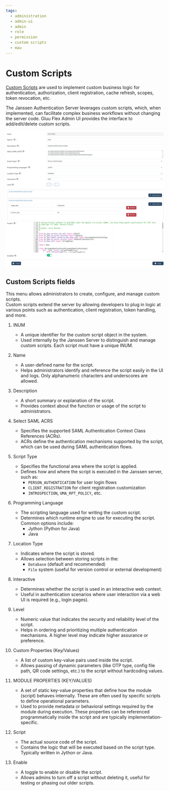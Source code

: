 ```yaml
---
tags:
  - administration
  - admin-ui
  - admin
  - role
  - permission
  - custom scripts
  - mau
---
```


# Custom Scripts

[Custom Scripts](https://docs.jans.io/stable/janssen-server/developer/scripts/) are used to implement custom business logic for authentication, authorization, client registration, cache refresh, scopes, token revocation, etc.

The Janssen Authentication Server leverages custom scripts, which, when implemented, can facilitate complex business workflows without changing the server code. Gluu Flex Admin UI provides the interface to add/edit/delete custom scripts.

![image](../../assets/admin-ui/admin-ui-custom-script-1.png)
![image](../../assets/admin-ui/admin-ui-custom-script-2.png)

## Custom Scripts fields

This menu allows administrators to create, configure, and manage custom scripts.  
Custom scripts extend the server by allowing developers to plug in logic at various points such as authentication, client registration, token handling, and more.


1. INUM
    * A unique identifier for the custom script object in the system.
    * Used internally by the Janssen Server to distinguish and manage custom scripts. Each script must have a unique INUM.

2. Name
    * A user-defined name for the script.
    * Helps administrators identify and reference the script easily in the UI and logs. Only alphanumeric characters and underscores are allowed.

3. Description
    * A short summary or explanation of the script.
    * Provides context about the function or usage of the script to administrators.

4. Select SAML ACRS
    * Specifies the supported SAML Authentication Context Class References (ACRs).
    * ACRs define the authentication mechanisms supported by the script, which can be used during SAML authentication flows.

5. Script Type
    * Specifies the functional area where the script is applied.
    * Defines how and where the script is executed in the Janssen server, such as: 
        * `PERSON_AUTHENTICATION` for user login flows
        * `CLIENT_REGISTRATION` for client registration customization
        * `INTROSPECTION`, `UMA_RPT_POLICY`, etc.

5. Programming Language
      * The scripting language used for writing the custom script.
      * Determines which runtime engine to use for executing the script. Common options include:
          * Jython (Python for Java)
          * Java

6. Location Type
      * Indicates where the script is stored.
      * Allows selection between storing scripts in the:
        * `Database` (default and recommended)
        * `File` system (useful for version control or external development)

7. Interactive
      * Determines whether the script is used in an interactive web context.
      * Useful in authentication scenarios where user interaction via a web UI is required (e.g., login pages).

9. Level
      * Numeric value that indicates the security and reliability level of the script.
      * Helps in ordering and prioritizing multiple authentication mechanisms. A higher level may indicate higher assurance or preference.

10. Custom Properties (Key/Values)

      * A list of custom key-value pairs used inside the script.
      * Allows passing of dynamic parameters (like OTP type, config file path, QR code settings, etc.) to the script without hardcoding values.

11. MODULE PROPERTIES (KEY/VALUES)

      * A set of static key-value properties that define how the module (script) behaves internally. These are often used by specific scripts to define operational parameters.
      * Used to provide metadata or behavioral settings required by the module during execution. These properties can be referenced programmatically inside the script and are typically implementation-specific.

12. Script

      * The actual source code of the script.
      * Contains the logic that will be executed based on the script type. Typically written in Jython or Java.

13. Enable

      * A toggle to enable or disable the script.
      * Allows admins to turn off a script without deleting it, useful for testing or phasing out older scripts.